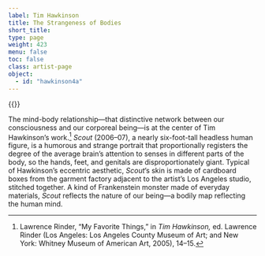 ```yaml
---
label: Tim Hawkinson
title: The Strangeness of Bodies
short_title:
type: page
weight: 423
menu: false
toc: false
class: artist-page
object:
  - id: "hawkinson4a"
---
```

{{<q-figure id="hawkinson4a" >}}

The mind-body relationship—that distinctive network between our consciousness and our corporeal being—is at the center of Tim Hawkinson’s work.[^1] *Scout* (2006–07), a nearly six-foot-tall headless human figure, is a humorous and strange portrait that proportionally registers the degree of the average brain’s attention to senses in different parts of the body, so the hands, feet, and genitals are disproportionately giant. Typical of Hawkinson’s eccentric aesthetic, *Scout*’s skin is made of cardboard boxes from the garment factory adjacent to the artist’s Los Angeles studio, stitched together. A kind of Frankenstein monster made of everyday materials, *Scout* reflects the nature of our being—a bodily map reflecting the human mind.

[^1]: Lawrence Rinder, “My Favorite Things,” in *Tim Hawkinson,* ed. Lawrence Rinder (Los Angeles: Los Angeles County Museum of Art; and New York: Whitney Museum of American Art, 2005), 14–15.
